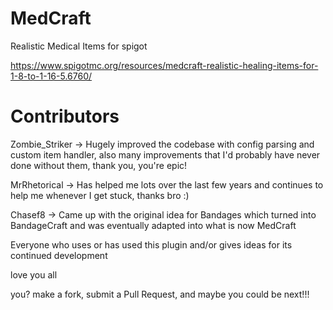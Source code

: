 # MedCraft
Realistic Medical Items for spigot

https://www.spigotmc.org/resources/medcraft-realistic-healing-items-for-1-8-to-1-16-5.6760/

# Contributors

Zombie_Striker -> Hugely improved the codebase with config parsing and custom item handler, also
many improvements that I'd probably have never done without them, thank you, you're epic!

MrRhetorical -> Has helped me lots over the last few years and continues to help me whenever I get stuck, thanks bro :)

Chasef8 -> Came up with the original idea for Bandages which turned into BandageCraft and was eventually adapted into what is now MedCraft

Everyone who uses or has used this plugin and/or gives ideas for its continued development

love you all

you?
make a fork, submit a Pull Request, and maybe you could be next!!!